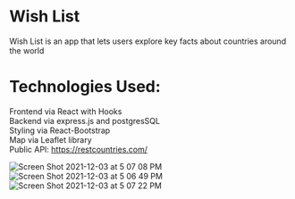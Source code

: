# Wish List
Wish List is an app that lets users explore key facts about countries around the world

# Technologies Used:
Frontend via React with Hooks </br>
Backend via express.js and postgresSQL</br>
Styling via React-Bootstrap </br>
Map via Leaflet library </br>
Public API: https://restcountries.com/</br>

![Screen Shot 2021-12-03 at 5 07 08 PM](https://user-images.githubusercontent.com/83791515/144690869-5d650508-63d0-4b13-b4b9-52cbf12b610b.png)
![Screen Shot 2021-12-03 at 5 06 49 PM](https://user-images.githubusercontent.com/83791515/144690853-97a18519-9ef8-48b9-88cc-c362784e4477.png)
![Screen Shot 2021-12-03 at 5 07 22 PM](https://user-images.githubusercontent.com/83791515/144690917-a23a6bea-400c-4237-8cd3-0f8554befa8f.png)
